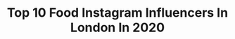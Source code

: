 ---
title: Top 10 Food Instagram Influencers In London In 2020
description: >-
  Find top food Instagram influencers in London in 2020. Most popular hashtags: #london #londonfood #londonfoodie #londonrestaurants.
platform: Instagram
profiles:
  - username: "flyingfluskey"
    fullname: >-
      Rosie Fluskey - Travel Blogger
    location: "United Kingdom"
    followers: 22169
    engagement: 365
    commentsToLikes: 0.014848
    avatar: "https://scontent-ams4-1.cdninstagram.com/v/t51.2885-19/s320x320/24254182_359996721092371_8704150249280634880_n.jpg?_nc_ht=scontent-ams4-1.cdninstagram.com&_nc_ohc=Xa4kTwGpP6YAX9mwIXm&oh=204d225ce56ec990e6bc8738b327ae8b&oe=5EB76555"
    verified: false
    hashtags: "#maldivesislands, #dreamingoftravel, #cocktails, #loveafolly"
  - username: "afternoonteadiaries"
    fullname: >-
      Afternoon Tea Diaries London
    location: "United Kingdom"
    followers: 5494
    engagement: 944
    commentsToLikes: 0.134125
    avatar: "https://scontent-frx5-1.cdninstagram.com/v/t51.2885-19/s320x320/60703319_666161697176515_6827673724783689728_n.jpg?_nc_ht=scontent-frx5-1.cdninstagram.com&_nc_ohc=7xVhCQXIH8AAX_vIEiK&oh=4761a6ac30a48a535e2b6388180f294c&oe=5EB345AB"
    verified: false
    hashtags: "#autumnvibes, #afternoontea, #sweettreats, #beautifulmatters"
  - username: "laurenrosebell"
    fullname: >-
      Lauren Rose Bell
    location: "United Kingdom"
    followers: 2883
    engagement: 1069
    commentsToLikes: 0.252865
    avatar: "https://scontent-lax3-2.cdninstagram.com/v/t51.2885-19/s320x320/74336783_637254443681883_4611321676351668224_n.jpg?_nc_ht=scontent-lax3-2.cdninstagram.com&_nc_ohc=SdC5goEA7TMAX-7Da1u&oh=5393759e050881df82aec06ba1f8a457&oe=5EA5D3BD"
    verified: false
    hashtags: "#streetstyleoutfit, #ukblogger, #londonbrunch, #quarantine"
  - username: "locatinglucy"
    fullname: >-
      Locating Lucy
    location: "United Kingdom"
    followers: 4455
    engagement: 2371
    commentsToLikes: 0.096916
    avatar: "https://scontent-lht6-1.cdninstagram.com/v/t51.2885-19/s320x320/91780880_3386502138033599_2947237306186072064_n.jpg?_nc_ht=scontent-lht6-1.cdninstagram.com&_nc_ohc=yk3Lh5A29f4AX_hTqV6&oh=80ddb7df44e30c7838248179a58c9cd8&oe=5EB94CDD"
    verified: false
    hashtags: "#besteuropephotos, #foodietribe, #wereallinthistogether, #pancakelover"
  - username: "mama_eatwithme"
    fullname: >-
      ℙ𝕝𝕠𝕪 | 𝕃𝕠𝕟𝕕𝕠𝕟 𝕗𝕠𝕠𝕕𝕚𝕖🇬🇧
    location: "United Kingdom"
    followers: 7485
    engagement: 1093
    commentsToLikes: 0.304324
    avatar: "https://scontent-lhr8-1.cdninstagram.com/v/t51.2885-19/s320x320/52630402_2108618525885423_5297786028688408576_n.jpg?_nc_ht=scontent-lhr8-1.cdninstagram.com&_nc_ohc=Cp02_NFYs1gAX8zhChp&oh=21da9d069e0fcaa49e94a3e5fba51169&oe=5EBBCE92"
    verified: false
    hashtags: "#discoverunder100k, #italianrestaurant, #canterbury, #londonfoodblogger"
  - username: "world.foodqueens"
    fullname: >-
      World Food Bloggers
    location: "United Kingdom"
    followers: 3569
    engagement: 977
    commentsToLikes: 0.336090
    avatar: "https://scontent-lhr8-1.cdninstagram.com/v/t51.2885-19/s320x320/83768108_2499500230292235_6474736926128603136_n.jpg?_nc_ht=scontent-lhr8-1.cdninstagram.com&_nc_ohc=07v_iZDqao4AX8KEnns&oh=465825cd9ee97f716987878a8f7daf5b&oe=5EBC5EFA"
    verified: false
    hashtags: "#gijon, #ginger, #prawn, #foodspotting"
  - username: "inijie"
    fullname: >-
      Jiewa Vieri - Food Curator
    location: "United Kingdom"
    followers: 100271
    engagement: 69
    commentsToLikes: 0.052910
    avatar: "https://scontent-ams4-1.cdninstagram.com/v/t51.2885-19/s320x320/77030885_573748776723917_3255188123461615616_n.jpg?_nc_ht=scontent-ams4-1.cdninstagram.com&_nc_ohc=PQmfA8VtUzAAX82pw2y&oh=87d06e78b8fff0e6efd7a76e69eff0a3&oe=5EB58DBD"
    verified: false
    hashtags: "#dirumahsaja, #joyfrozensby, #inijiesingapore, #travel"
  - username: "deeatss"
    fullname: >-
      dee eats | london food reviews
    location: "United Kingdom"
    followers: 2618
    engagement: 750
    commentsToLikes: 0.210991
    avatar: "https://scontent-lhr8-1.cdninstagram.com/v/t51.2885-19/s320x320/69748165_1304529246420634_4603034713047695360_n.jpg?_nc_ht=scontent-lhr8-1.cdninstagram.com&_nc_ohc=igzoyyxtEK4AX9XJ1lS&oh=6e34ee03259d003be35f5691d8d45aae&oe=5EB99AF7"
    verified: false
    hashtags: "#instayum, #competition, #foodblogging, #eatstagram"
  - username: "wilfredwarrior"
    fullname: >-
      Wilfred Warrior
    location: "United Kingdom"
    followers: 1191571
    engagement: 525
    commentsToLikes: 0.011579
    avatar: "https://scontent-lhr8-1.cdninstagram.com/v/t51.2885-19/s320x320/60064263_179649972960258_3058146658987540480_n.jpg?_nc_ht=scontent-lhr8-1.cdninstagram.com&_nc_ohc=THoFvg4Q0kwAX8T_tae&oh=e18b1116181c1bcc848a5258c2619389&oe=5EBADFB1"
    verified: true
    hashtags: "#halloween, #notevenalittlebit, #theellenshow, #meowvswoof"
  - username: "fatgirlsfoodguide"
    fullname: >-
      Fab Foodie based in London
    location: "United Kingdom"
    followers: 16826
    engagement: 180
    commentsToLikes: 0.214550
    avatar: "https://scontent-amt2-1.cdninstagram.com/v/t51.2885-19/11005178_810910362290711_599828861_a.jpg?_nc_ht=scontent-amt2-1.cdninstagram.com&_nc_ohc=m1W_neKAhqkAX8h59nb&oh=e21259977efb704c349e6de723dece4f&oe=5EB79E16"
    verified: false
    hashtags: "#londonsouthbank, #wine, #foodies, #foodbloggerlondon"
---
